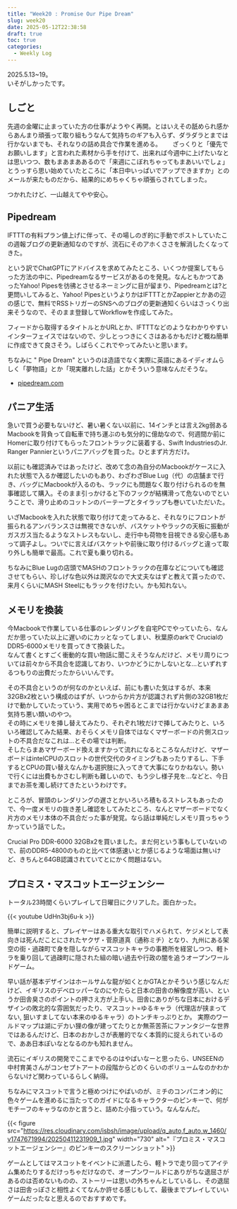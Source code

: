 ```yaml
---
title: "Week20 : Promise Our Pipe Dream"
slug: week20
date: 2025-05-12T22:38:58
draft: true
toc: true
categories:
  - Weekly Log
---
```

2025.5.13~19。  
いそがしかったです。

<!--more-->

## しごと

先週の金曜に止まっていた方の仕事がようやく再開。とはいえその舐められ感からあんまり頑張って取り組もうなんて気持ちのギアも入らず、ダラダラとまでは行かないまでも、それなりの詰め具合で作業を進める。　　
ざっくりと「優先でお願いします」と言われた素材から手を付けて、出来れば今週中に上げたいなとは思いつつ、数もまあまああるので「来週にこぼれちゃってもまあいいでしょ」とうっすら思い始めていたところに「本日中いっぱいでアップできますか」とのメールが来たものだから、結果的にめちゃくちゃ頑張らされてしまった。

つかれたけど、一山越えてやや安心。

## Pipedream

IFTTTの有料プラン値上げに伴って、その場しのぎ的に手動でポストしていたこの週報ブログの更新通知なのですが、流石にそのアホくささを解消したくなってきた。

という訳でChatGPTにアドバイスを求めてみたところ、いくつか提案してもらった方法の中に、Pipedreamなるサービスがあるのを発見。なんともかつてあったYahoo! Pipesを彷彿とさせるネーミングに目が留まり、Pipedreamとは?と更問いしてみると、Yahoo! PipesというよりかはIFTTTとかZappierとかあの辺の感じで、無料でRSSトリガーのSNSへのブログの更新通知くらいはさっくり出来そうなので、そのまま登録してWorkflowを作成してみた。

フィードから取得するタイトルとかURLとか、IFTTTなどのようなわかりやすいインターフェイスではないので、少しとっつきにくさはあるかもだけど概ね簡単に作成できて良さそう。しばらくこれでやってみたいと思います。

ちなみに " Pipe Dream" というのは造語でなく実際に英語にあるイディオムらしく「夢物語」とか「現実離れした話」とかそういう意味なんだそうな。

- [pipedream.com](https://pipedream.com)

## パニア生活

急いで買う必要もないけど、暑い暑くない以前に、14インチとは言え2kg弱あるMacbookを背負って自転車で持ち運ぶのも気分的に億劫なので、何週間か前にHomerに取り付けてもらったフロントラックに装着する、Swift IndustriesのJr. Ranger Pannierというパニアバッグを買った。ひとまず片方だけ。

以前にも確認済みではあったけど、改めて念の為自分のMacbookがケースに入れた状態で入るか確認したいのもあり、わざわざBlue Lug（代）の店舗まで行き、バッグにMacbookが入るのも、ラックにも問題なく取り付けられるのを無事確認して購入。そのまま引っかけると下のフックが結構滑って危ないのでということで、滑り止めのコットンのバーテープとタイラップも巻いていただいた。

いざMacbookを入れた状態で取り付けて走ってみると、それなりにフロントが振られるアンバランスさは無視できないが、バスケットやラックの天板に振動がガスガス当たるようなストレスもないし、走行中も荷物を目視できる安心感もあって調子よし。ついでに言えばバスケットや前後に取り付けるバッグと違って取り外しも簡単で最高。これで夏も乗り切れる。

ちなみにBlue Lugの店頭でMASHのフロントラックの在庫などについても確認させてもらい、珍しげな色以外は潤沢なので大丈夫なはずと教えて貰ったので、来月くらいにMASH Steelにもラックを付けたい。かも知れない。


## メモリを換装

今Macbookで作業している仕事のレンダリングを自宅PCでやっていたら、なんだか思っていた以上に遅いのにカッとなってしまい、秋葉原のarkで CrucialのDDR5-6000メモリを買ってきて換装した。  
なんて書くとすごく衝動的な買い物話に聞こえそうなんだけど、メモリ周りについては前々から不具合を認識しており、いつかどうにかしないとな…といずれするつもりの出費だったからいいんです。

その不具合というのが何なのかといえば、前にも書いた気はするが、本来32GBx2枚という構成のはずが、いつからか片方が認識されず片側の32GB1枚だけで動かしていたっていう、実用でめちゃ困るとこまでは行かないけどまあまあ気持ち悪い類いのやつ。  
その時にメモリを挿し替えてみたり、それぞれ1枚だけで挿してみたりと、いろいろ確認してみた結果、おそらくメモリ自体ではなくマザーボードの片側スロットの不具合だなこれは…とその場では判断。  
そしたらまあマザーボード換えますかって流れになるところなんだけど、マザーボードはintelCPUのスロットの世代交代のタイミングもあったりするし、下手するとCPUの買い替えなんかも選択肢に入ってきて大事になりかねない。勢いで行くには出費もかさむし判断も難しいので、もう少し様子見を…などと、今日までお茶を濁し続けてきたというわけです。

ところが、冒頭のレンダリングの遅さとかいろいろ積もるストレスもあったので、今一度メモリの抜き差し確認をしてみたところ、なんとマザーボードでなく片方のメモリ本体の不具合だった事が発覚。なら話は単純だしメモリ買っちゃうかっていう話でした。

Crucial Pro DDR-6000 32GBx2を買いました。まだ何という事もしていないので、前のDDR5-4800のものと比べて体感速いとか感じるような場面は無いけど、きちんと64GB認識されていてとにかく問題はない。


## プロミス・マスコットエージェンシー

トータル23時間くらいプレイして日曜日にクリアした。面白かった。

{{< youtube UdHn3bj6u-k >}}

簡単に説明すると、プレイヤーはある重大な取引でハメられて、ケジメとして表向きは死んだことにされたヤクザ・菅原道真（通称ミチ）となり、九州にある架空の街・過疎町で身を隠しながらマスコットキャラの事務所を経営しつつ、軽トラを乗り回して過疎町に隠された組の暗い過去や行政の闇を追うオープンワールドゲーム。

早い話が基本デザインはホールサムな龍が如くとかGTAとかそういう感じなんだけど、イギリスのデベロッパーなのにやたらと日本の田舎の解像度が高い、というか田舎臭さのポイントの押さえ方が上手い。田舎にありがちな日本におけるデザインの敗北的な雰囲気だったり、マスコット=ゆるキャラ（代理店が挟まってない, 狙いすましてない本来のゆるキャラ）のトンチキっぷりとか。 
実際のワールドマップは湖にデカい狸の像が建ってたりとか無茶苦茶にファンタジーな世界ではあるんだけど、日本のおかしさが表層的でなく本質的に捉えられているので、ああ日本ぽいなとなるのかも知れません。

流石にイギリスの開発でここまでやるのはやばいなーと思ったら、UNSEENの中村育美さんがコンセプトアートの段階からどのくらいのボリュームなのかわからないけど関わっているらしく納得。

ちなみにマスコットで言うと極めつけにやばいのが、ミチのコンパニオン的に色々ゲームを進めるに当たってのガイドになるキャラクターのピンキーで、何がモチーフのキャラなのかと言うと、詰めた小指っていう。なんなんだ。

{{< figure src="https://res.cloudinary.com/isbsh/image/upload/q_auto,f_auto,w_1460/v1747671994/20250411231909_1.jpg" width="730" alt="『プロミス・マスコットエージェンシー』のピンキーのスクリーンショット" >}}

ゲームとしてはマスコットをイベントに派遣したら、軽トラで走り回ってアイテム集めたりするだけっちゃだけなので、オープンワールドにありがちな退屈さがあるのは否めないものの、ストーリーは思いの外ちゃんとしているし、その退屈さは田舎っぽさと相性よくてなんか許せる感じもして、最後までプレイしていいゲームだったなと思えるのでおすすめです。